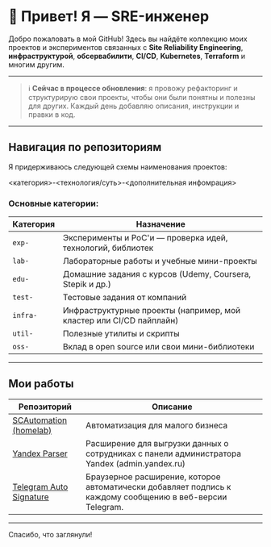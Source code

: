# 👋 Привет! Я — SRE-инженер

Добро пожаловать в мой GitHub! Здесь вы найдёте коллекцию моих проектов и экспериментов связанных с **Site Reliability Engineering**, **инфраструктурой**, **обсервабилити**, **CI/CD**, **Kubernetes**, **Terraform** и многим другим.

---

> ℹ️ **Сейчас в процессе обновления**: я провожу рефакторинг и структурирую свои проекты, чтобы они были понятны и полезны для других. Каждый день добавляю описания, инструкции и правки в код.


---

## Навигация по репозиториям

Я придерживаюсь следующей схемы наименования проектов:

<категория>-<технология/суть>-<дополнительная инфомрация>


### Основные категории:

| Категория | Назначение |
|----------|------------|
| `exp-`   | Эксперименты и PoC'и — проверка идей, технологий, библиотек |
| `lab-`   | Лабораторные работы и учебные мини-проекты |
| `edu-`   | Домашние задания с курсов (Udemy, Coursera, Stepik и др.) |
| `test-`  | Тестовые задания от компаний |
| `infra-` | Инфраструктурные проекты (например, мой кластер или CI/CD пайплайн) |
| `util-`  | Полезные утилиты и скрипты |
| `oss-`   | Вклад в open source или свои мини-библиотеки |

---
<!--
## Стек технологий

- **Kubernetes**, Helm, ArgoCD
- **Prometheus**, Grafana, Loki, Alertmanager
- **Terraform**, Ansible
- **GitHub Actions**, GitLab CI, Jenkins
- **GCP**, AWS, Docker
- **Go**, Bash, Python

---

-->

## Мои работы

| Репозиторий | Описание |
|-------------|----------|
|[SCAutomation (homelab)](https://github.com/NordStory/ClientTerminal/tree/main)|Автоматизация для малого бизнеса|
|[Yandex Parser](https://github.com/NordStory/util-JavaScript-yandex.parser.admin)|Расширение для выгрузки данных о сотрудниках с панели администратора Yandex (admin.yandex.ru)|
|[Telegram Auto Signature](https://github.com/NordStory/util-JavaScript-telegram.signature)|Браузерное расширение, которое автоматически добавляет подпись к каждому сообщению в веб-версии Telegram.|

---

<!--

## Связь

- [LinkedIn]()
- [Telegram]()
- Email:

---

-->
Спасибо, что заглянули!



<!--
**NordStory/NordStory** is a ✨ _special_ ✨ repository because its `README.md` (this file) appears on your GitHub profile.

Here are some ideas to get you started:

- 🔭 I’m currently working on ...
- 🌱 I’m currently learning ...
- 👯 I’m looking to collaborate on ...
- 🤔 I’m looking for help with ...
- 💬 Ask me about ...
- 📫 How to reach me: ...
- 😄 Pronouns: ...
- ⚡ Fun fact: ...
-->
